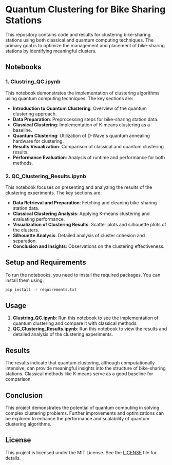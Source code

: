 # Quantum Clustering for Bike Sharing Stations

This repository contains code and results for clustering bike-sharing stations using both classical and quantum computing techniques. The primary goal is to optimize the management and placement of bike-sharing stations by identifying meaningful clusters.

## Notebooks

### 1. Clustring_QC.ipynb

This notebook demonstrates the implementation of clustering algorithms using quantum computing techniques. The key sections are:

- **Introduction to Quantum Clustering**: Overview of the quantum clustering approach.
- **Data Preparation**: Preprocessing steps for bike-sharing station data.
- **Classical Clustering**: Implementation of K-means clustering as a baseline.
- **Quantum Clustering**: Utilization of D-Wave's quantum annealing hardware for clustering.
- **Results Visualization**: Comparison of classical and quantum clustering results.
- **Performance Evaluation**: Analysis of runtime and performance for both methods.

### 2. QC_Clustering_Results.ipynb

This notebook focuses on presenting and analyzing the results of the clustering experiments. The key sections are:

- **Data Retrieval and Preparation**: Fetching and cleaning bike-sharing station data.
- **Classical Clustering Analysis**: Applying K-means clustering and evaluating performance.
- **Visualization of Clustering Results**: Scatter plots and silhouette plots of the clusters.
- **Silhouette Analysis**: Detailed analysis of cluster cohesion and separation.
- **Conclusion and Insights**: Observations on the clustering effectiveness.

## Setup and Requirements

To run the notebooks, you need to install the required packages. You can install them using:

```bash
pip install -r requirements.txt
```

## Usage

1. **Clustring_QC.ipynb**: Run this notebook to see the implementation of quantum clustering and compare it with classical methods.
2. **QC_Clustering_Results.ipynb**: Run this notebook to view the results and detailed analysis of the clustering experiments.

## Results

The results indicate that quantum clustering, although computationally intensive, can provide meaningful insights into the structure of bike-sharing stations. Classical methods like K-means serve as a good baseline for comparison.

## Conclusion

This project demonstrates the potential of quantum computing in solving complex clustering problems. Further improvements and optimizations can be explored to enhance the performance and scalability of quantum clustering algorithms.

## License

This project is licensed under the MIT License. See the [LICENSE](LICENSE) file for details.
